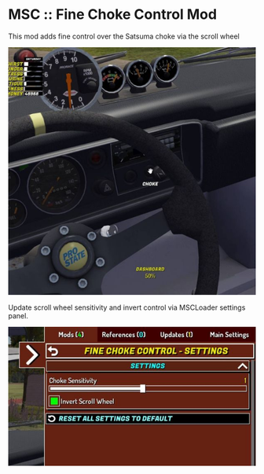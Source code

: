 # MSC :: Fine Choke Control Mod

This mod adds fine control over the Satsuma choke via the scroll wheel

![Choke mod dashboard](https://github.com/WilliamIsted/MSCFineChokeControl/blob/c6f514f2a09175ce198c8a7f1535d42b0bf2804b/Resources/Images/choke_dashboard.jpg "Dashboard")

Update scroll wheel sensitivity and invert control via MSCLoader settings panel.

![Choke mod settings](https://github.com/WilliamIsted/MSCFineChokeControl/blob/c6f514f2a09175ce198c8a7f1535d42b0bf2804b/Resources/Images/choke_settings.jpg "Settings")
